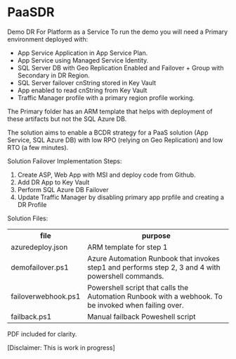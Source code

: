 # PaaSDR
Demo DR For Platform as a Service
To run the demo you will need a Primary environment deployed with:
+ App Service Application in App Service Plan.
+ App Service using Managed Service Identity. 
+ SQL Server DB with Geo Replication Enabled and Failover + Group with Secondary in DR Region.
+ SQL Server failover cnString stored in Key Vault
+ App enabled to read cnString from Key Vault
+ Traffic Manager profile with a primary region profile working.

The Primary folder has an ARM template that helps with deployment of these artifacts but not the SQL Azure DB.

The solution aims to enable a BCDR strategy for a PaaS solution (App Service, SQL Azure DB) with low RPO (relying on Geo Replication) and low RTO (a few minutes).

Solution Failover Implementation Steps:

1. Create ASP, Web App with MSI and deploy code from Github.
2. Add DR App to Key Vault
3. Perform SQL Azure DB Failover
4. Update Traffic Manager by disabling primary app prpfile and creating a DR Profile

Solution Files:

<table>
  <tr><th>file</th><th>purpose</th></tr>
  <tr><td>azuredeploy.json</td><td>ARM template for step 1</td></tr>
   <tr><td>demofailover.ps1</td><td>Azure Automation Runbook that invokes step1 and performs step 2, 3 and 4 with powershell commands.</td></tr>
   <tr><td>failoverwebhook.ps1</td><td>Powershell script that calls the Automation Runbook with a webhook. To be invoked when failing over.</td></tr>
   <tr><td>failback.ps1</td><td>Manual failback Poweshell script</td></tr>
</table>
 
PDF included for clarity.

[Disclaimer: This is work in progress]

